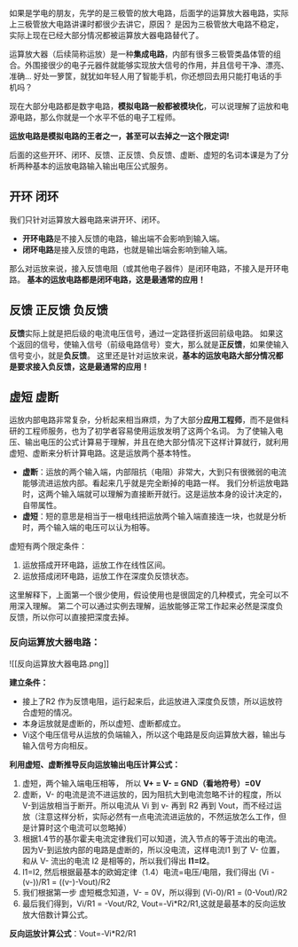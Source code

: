 如果是学电的朋友，先学的是三极管的放大电路，后面学的运算放大器电路，实际上三极管放大电路讲课时都很少去讲它，原因？ 是因为三极管放大电路不稳定，实际上现在已经大部分情况都被运算放大器电路替代了。

运算放大器（后续简称运放）是一种**集成电路**，内部有很多三极管类晶体管的组合。外围接很少的电子元器件就能够实现放大信号的作用，并且信号干净、漂亮、准确... 好处一箩筐，就犹如年轻人用了智能手机，你还想回去用只能打电话的手机吗？

现在大部分电路都是数字电路，**模拟电路一般都被模块化**，可以说理解了运放和电源电路，那么你就是一个水平不低的电子工程师。

**运放电路是模拟电路的王者之一，甚至可以去掉之一这个限定词!**

后面的这些开环、闭环、反馈、正反馈、负反馈、虚断、虚短的名词本课是为了分析两种基本的运放电路输入输出电压公式服务。

## 开环 闭环

我们只针对运算放大器电路来讲开环、闭环。
- **开环电路**是不接入反馈的电路，输出端不会影响到输入端。
- **闭环电路**是接入反馈的电路，也就是输出端会影响到输入端。

那么对运放来说，接入反馈电阻（或其他电子器件）是闭环电路，不接入是开环电路。
**基本的运放电路都是闭环电路，这是最通常的应用！**

## 反馈 正反馈 负反馈

**反馈**实际上就是把后级的电流电压信号，通过一定路径折返回前级电路。
如果这个返回的信号，使输入信号（前级电路信号）变大，那么就是**正反馈**，如果使输入信号变小，就是**负反馈**。
这里还是针对运放来说，**基本的运放电路大部分情况都是要求接入负反馈，这是最通常的应用！**
## 虚短 虚断
运放内部电路非常复杂，分析起来相当麻烦，为了大部分**应用工程师**，而不是做科研的工程师服务，也为了初学者容易使用运放发明了这两个名词。
为了使输入电压、输出电压的公式计算易于理解，并且在绝大部分情况下这样计算就行，就利用虚短、虚断来分析计算电路。这是运放两个基本特性。

- **虚断**：运放的两个输入端，内部阻抗（电阻）非常大，大到只有很微弱的电流能够流进运放内部。看起来几乎就是完全断掉的电路一样。 我们分析运放电路时，这两个输入端就可以理解为直接断开就行。这是运放本身的设计决定的，自带属性。
- **虚短**：短的意思是相当于一根电线把运放两个输入端直接连一块，也就是分析时，两个输入端的电压可以认为相等。

虚短有两个限定条件：
1. 运放搭成开环电路，运放工作在线性区间。
2. 运放搭成闭环电路，运放工作在深度负反馈状态。

这里解释下，上面第一个很少使用，假设使用也是很固定的几种模式，完全可以不用深入理解。 第二个可以通过实例去理解，运放能够正常工作起来必然是深度负反馈，所以你可以直接把深度去掉。

### 反向运算放大器电路：
![[反向运算放大器电路.png]]

**建立条件：**
- 接上了R2 作为反馈电阻，运行起来后，此运放进入深度负反馈，所以运放符合虚短的情况。
- 本身运放就是虚断的，所以虚短、虚断都成立。
- Vi这个电压信号从运放的负端输入，所以这个电路是反向运算放大器，输出与输入信号方向相反。

**利用虚短、虚断推导反向运放输出电压计算公式：**

1. 虚短，两个输入端电压相等， 所以 **V+ = V- = GND（看地符号）=0V**
2. 虚断，V- 的电流是流不进运放的，因为阻抗大到电流忽略不计的程度，所以V-到运放相当于断开。所以电流从 Vi 到 v- 再到 R2 再到 Vout，而不经过运放（注意这样分析，实际必然有一点电流流进运放的，不然运放怎么工作，但是计算时这个电流可以忽略掉）
3. 根据1.4节的基尔霍夫电流定律我们可以知道，流入节点的等于流出的电流。因为V-到运放内部的电路是虚断的，所以没电流，这样电流I1 到了 V- 位置，和从 V- 流出的电流 I2 是相等的，所以我们得出 **I1=I2**。
4. I1=I2, 然后根据最基本的欧姆定律（1.4）电流=电压/电阻，我们得出 (Vi - (v-))/R1 = ((v-)-Vout)/R2
5. 我们根据第一步 虚短概念知道，V- = 0V，所以得到 (Vi-0)/R1 = (0-Vout)/R2
6. 最后我们得到，Vi/R1 = -Vout/R2, Vout=-Vi*R2/R1,这就是最基本的反向运放放大倍数计算公式。

**反向运放计算公式**：Vout=-Vi*R2/R1

